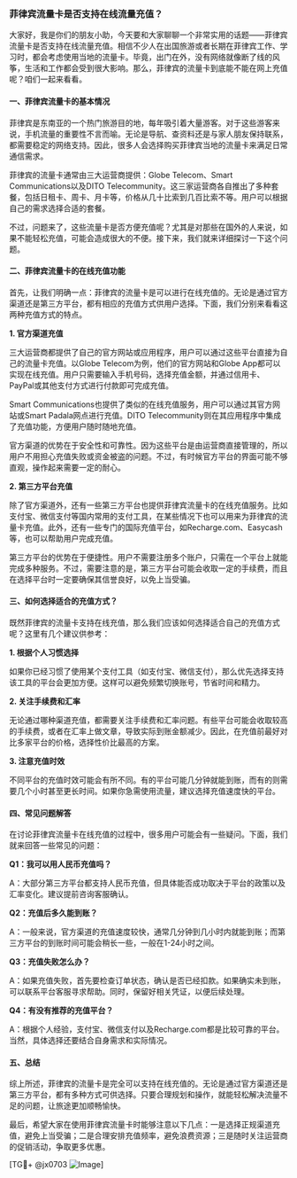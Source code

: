 ### 菲律宾流量卡是否支持在线流量充值？

大家好，我是你们的朋友小助，今天要和大家聊聊一个非常实用的话题——菲律宾流量卡是否支持在线流量充值。相信不少人在出国旅游或者长期在菲律宾工作、学习时，都会考虑使用当地的流量卡。毕竟，出门在外，没有网络就像断了线的风筝，生活和工作都会受到很大影响。那么，菲律宾的流量卡到底能不能在网上充值呢？咱们一起来看看。

#### 一、菲律宾流量卡的基本情况

菲律宾是东南亚的一个热门旅游目的地，每年吸引着大量游客。对于这些游客来说，手机流量的重要性不言而喻。无论是导航、查资料还是与家人朋友保持联系，都需要稳定的网络支持。因此，很多人会选择购买菲律宾当地的流量卡来满足日常通信需求。

菲律宾的流量卡通常由三大运营商提供：Globe Telecom、Smart Communications以及DITO Telecommunity。这三家运营商各自推出了多种套餐，包括日租卡、周卡、月卡等，价格从几十比索到几百比索不等。用户可以根据自己的需求选择合适的套餐。

不过，问题来了，这些流量卡是否方便充值呢？尤其是对那些在国外的人来说，如果不能轻松充值，可能会造成很大的不便。接下来，我们就来详细探讨一下这个问题。

#### 二、菲律宾流量卡的在线充值功能

首先，让我们明确一点：菲律宾的流量卡是可以进行在线充值的。无论是通过官方渠道还是第三方平台，都有相应的充值方式供用户选择。下面，我们分别来看看这两种充值方式的特点。

**1. 官方渠道充值**

三大运营商都提供了自己的官方网站或应用程序，用户可以通过这些平台直接为自己的流量卡充值。以Globe Telecom为例，他们的官方网站和Globe App都可以实现在线充值。用户只需要输入手机号码，选择充值金额，并通过信用卡、PayPal或其他支付方式进行付款即可完成充值。

Smart Communications也提供了类似的在线充值服务，用户可以通过其官方网站或Smart Padala网点进行充值。DITO Telecommunity则在其应用程序中集成了充值功能，方便用户随时随地充值。

官方渠道的优势在于安全性和可靠性。因为这些平台是由运营商直接管理的，所以用户不用担心充值失败或资金被盗的问题。不过，有时候官方平台的界面可能不够直观，操作起来需要一定的耐心。

**2. 第三方平台充值**

除了官方渠道外，还有一些第三方平台也提供菲律宾流量卡的在线充值服务。比如支付宝、微信支付等国内常用的支付工具，在某些情况下也可以用来为菲律宾的流量卡充值。此外，还有一些专门的国际充值平台，如Recharge.com、Easycash等，也可以帮助用户完成充值。

第三方平台的优势在于便捷性。用户不需要注册多个账户，只需在一个平台上就能完成多种服务。不过，需要注意的是，第三方平台可能会收取一定的手续费，而且在选择平台时一定要确保其信誉良好，以免上当受骗。

#### 三、如何选择适合的充值方式？

既然菲律宾的流量卡支持在线充值，那么我们应该如何选择适合自己的充值方式呢？这里有几个建议供参考：

**1. 根据个人习惯选择**

如果你已经习惯了使用某个支付工具（如支付宝、微信支付），那么优先选择支持该工具的平台会更加方便。这样可以避免频繁切换账号，节省时间和精力。

**2. 关注手续费和汇率**

无论通过哪种渠道充值，都需要关注手续费和汇率问题。有些平台可能会收取较高的手续费，或者在汇率上做文章，导致实际到账金额减少。因此，在充值前最好对比多家平台的价格，选择性价比最高的方案。

**3. 注意充值时效**

不同平台的充值时效可能会有所不同。有的平台可能几分钟就能到账，而有的则需要几个小时甚至更长时间。如果你急需使用流量，建议选择充值速度快的平台。

#### 四、常见问题解答

在讨论菲律宾流量卡在线充值的过程中，很多用户可能会有一些疑问。下面，我们就来回答一些常见的问题：

**Q1：我可以用人民币充值吗？**

A：大部分第三方平台都支持人民币充值，但具体能否成功取决于平台的政策以及汇率变化。建议提前咨询客服确认。

**Q2：充值后多久能到账？**

A：一般来说，官方渠道的充值速度较快，通常几分钟到几小时内就能到账；而第三方平台的到账时间可能会稍长一些，一般在1-24小时之间。

**Q3：充值失败怎么办？**

A：如果充值失败，首先要检查订单状态，确认是否已经扣款。如果确实未到账，可以联系平台客服寻求帮助。同时，保留好相关凭证，以便后续处理。

**Q4：有没有推荐的充值平台？**

A：根据个人经验，支付宝、微信支付以及Recharge.com都是比较可靠的平台。当然，具体选择还要结合自身需求和实际情况。

#### 五、总结

综上所述，菲律宾的流量卡是完全可以支持在线充值的。无论是通过官方渠道还是第三方平台，都有多种方式可供选择。只要合理规划和操作，就能轻松解决流量不足的问题，让旅途更加顺畅愉快。

最后，希望大家在使用菲律宾流量卡时能够注意以下几点：一是选择正规渠道充值，避免上当受骗；二是合理安排充值频率，避免浪费资源；三是随时关注运营商的促销活动，争取更多优惠。

[TG💪+ @jx0703 ![Image](https://github.com/user-attachments/assets/dbca1d08-cadb-493c-b0ec-ad6f7a83f270)]